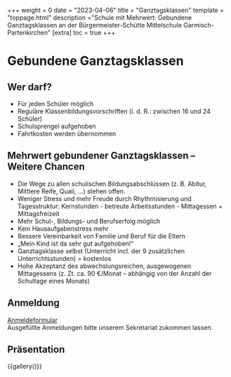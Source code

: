 +++
weight = 0
date = "2023-04-06"
title = "Ganztagsklassen"
template = "toppage.html"
description ="Schule mit Mehrwert: Gebundene Ganztagsklassen an der Bürgermeister-Schütte Mittelschule Garmisch-Partenkirchen"
[extra]
toc = true
+++
# Gebundene Ganztagsklassen
## Wer darf?
- Für jeden Schüler möglich
- Reguläre Klassenbildungsvorschriften (i. d. R.: zwischen 16 und 24 Schüler)
- Schulsprengel aufgehoben
- Fahrtkosten werden übernommen

## Mehrwert gebundener Ganztagsklassen – Weitere Chancen

- Die Wege zu allen schulischen Bildungsabschlüssen (z. B. Abitur, Mittlere Reife, Quali, ...) stehen offen.
- Weniger Stress und mehr Freude durch Rhythmisierung und Tagesstruktur: Kernstunden - betreute Arbeitsstunden - Mittagessen + Mittagsfreizeit
- Mehr Schul-, Bildungs- und Berufserfolg möglich
- Kein Hausaufgabenstress mehr
- Bessere Vereinbarkeit von Familie und Beruf für die Eltern
- „Mein Kind ist da sehr gut aufgehoben!“
- Ganztagsklasse selbst (Unterricht incl. der 9 zusätzlichen Unterrichtsstunden) = kostenlos
- Hohe Akzeptanz des abwechslungsreichen, ausgewogenen Mittagessens (z. Zt. ca. 90 €/Monat – abhängig von der Anzahl der Schultage eines Monats)

## Anmeldung

[Anmeldeformular](/downloads/#mittelschule)  
Ausgefüllte Anmeldungen bitte unserem Sekretariat zukommen lassen.

## Präsentation

{{gallery()}}